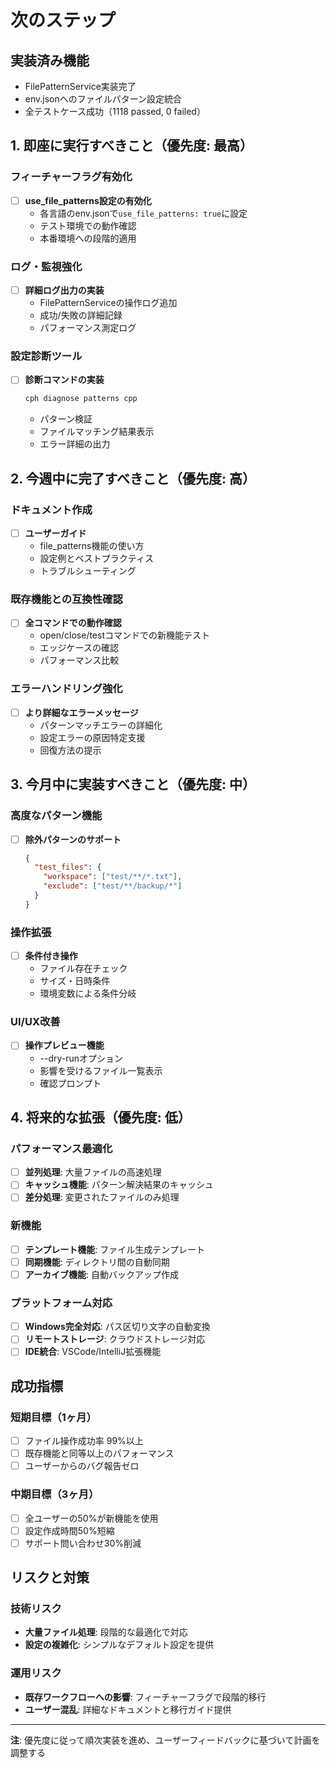 # 次のステップ

## 実装済み機能
- FilePatternService実装完了
- env.jsonへのファイルパターン設定統合
- 全テストケース成功（1118 passed, 0 failed）

## 1. 即座に実行すべきこと（優先度: 最高）

### フィーチャーフラグ有効化
- [ ] **use_file_patterns設定の有効化**
  - 各言語のenv.jsonで`use_file_patterns: true`に設定
  - テスト環境での動作確認
  - 本番環境への段階的適用

### ログ・監視強化
- [ ] **詳細ログ出力の実装**
  - FilePatternServiceの操作ログ追加
  - 成功/失敗の詳細記録
  - パフォーマンス測定ログ

### 設定診断ツール
- [ ] **診断コマンドの実装**
  ```bash
  cph diagnose patterns cpp
  ```
  - パターン検証
  - ファイルマッチング結果表示
  - エラー詳細の出力

## 2. 今週中に完了すべきこと（優先度: 高）

### ドキュメント作成
- [ ] **ユーザーガイド**
  - file_patterns機能の使い方
  - 設定例とベストプラクティス
  - トラブルシューティング

### 既存機能との互換性確認
- [ ] **全コマンドでの動作確認**
  - open/close/testコマンドでの新機能テスト
  - エッジケースの確認
  - パフォーマンス比較

### エラーハンドリング強化
- [ ] **より詳細なエラーメッセージ**
  - パターンマッチエラーの詳細化
  - 設定エラーの原因特定支援
  - 回復方法の提示

## 3. 今月中に実装すべきこと（優先度: 中）

### 高度なパターン機能
- [ ] **除外パターンのサポート**
  ```json
  {
    "test_files": {
      "workspace": ["test/**/*.txt"],
      "exclude": ["test/**/backup/*"]
    }
  }
  ```

### 操作拡張
- [ ] **条件付き操作**
  - ファイル存在チェック
  - サイズ・日時条件
  - 環境変数による条件分岐

### UI/UX改善
- [ ] **操作プレビュー機能**
  - --dry-runオプション
  - 影響を受けるファイル一覧表示
  - 確認プロンプト

## 4. 将来的な拡張（優先度: 低）

### パフォーマンス最適化
- [ ] **並列処理**: 大量ファイルの高速処理
- [ ] **キャッシュ機能**: パターン解決結果のキャッシュ
- [ ] **差分処理**: 変更されたファイルのみ処理

### 新機能
- [ ] **テンプレート機能**: ファイル生成テンプレート
- [ ] **同期機能**: ディレクトリ間の自動同期
- [ ] **アーカイブ機能**: 自動バックアップ作成

### プラットフォーム対応
- [ ] **Windows完全対応**: パス区切り文字の自動変換
- [ ] **リモートストレージ**: クラウドストレージ対応
- [ ] **IDE統合**: VSCode/IntelliJ拡張機能

## 成功指標

### 短期目標（1ヶ月）
- [ ] ファイル操作成功率 99%以上
- [ ] 既存機能と同等以上のパフォーマンス
- [ ] ユーザーからのバグ報告ゼロ

### 中期目標（3ヶ月）
- [ ] 全ユーザーの50%が新機能を使用
- [ ] 設定作成時間50%短縮
- [ ] サポート問い合わせ30%削減

## リスクと対策

### 技術リスク
- **大量ファイル処理**: 段階的な最適化で対応
- **設定の複雑化**: シンプルなデフォルト設定を提供

### 運用リスク
- **既存ワークフローへの影響**: フィーチャーフラグで段階的移行
- **ユーザー混乱**: 詳細なドキュメントと移行ガイド提供

---

**注**: 優先度に従って順次実装を進め、ユーザーフィードバックに基づいて計画を調整する